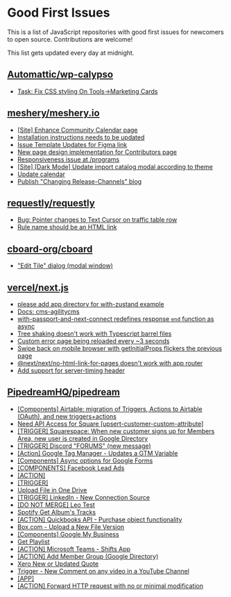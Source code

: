 # Good First Issues

This is a list of JavaScript repositories with good first issues for newcomers to open source. Contributions are welcome!

This list gets updated every day at midnight.

## [Automattic/wp-calypso](https://github.com/Automattic/wp-calypso)

- [Task: Fix CSS styling On Tools->Marketing Cards](https://github.com/Automattic/wp-calypso/issues/68761)

## [meshery/meshery.io](https://github.com/meshery/meshery.io)

- [[Site] Enhance Community Calendar page](https://github.com/meshery/meshery.io/issues/1202)
- [Installation instructions needs to be updated](https://github.com/meshery/meshery.io/issues/1279)
- [Issue Template Updates for Figma link](https://github.com/meshery/meshery.io/issues/1282)
- [New page design implementation for Contributors page](https://github.com/meshery/meshery.io/issues/1271)
- [Responsiveness issue at /programs](https://github.com/meshery/meshery.io/issues/1238)
- [[Site] [Dark Mode] Update import catalog modal according to theme](https://github.com/meshery/meshery.io/issues/1203)
- [Update calendar ](https://github.com/meshery/meshery.io/issues/1228)
- [Publish "Changing Release-Channels" blog ](https://github.com/meshery/meshery.io/issues/1207)

## [requestly/requestly](https://github.com/requestly/requestly)

- [Bug: Pointer changes to Text Cursor on traffic table row](https://github.com/requestly/requestly/issues/732)
- [Rule name should be an HTML link](https://github.com/requestly/requestly/issues/770)

## [cboard-org/cboard](https://github.com/cboard-org/cboard)

- ["Edit Tile" dialog (modal window)](https://github.com/cboard-org/cboard/issues/1515)

## [vercel/next.js](https://github.com/vercel/next.js)

- [please add app directory for with-zustand example](https://github.com/vercel/next.js/issues/52858)
- [Docs: cms-agilitycms](https://github.com/vercel/next.js/issues/52867)
- [with-passport-and-next-connect redefines response `end` function as async](https://github.com/vercel/next.js/issues/51628)
- [Tree shaking doesn't work with Typescript barrel files](https://github.com/vercel/next.js/issues/12557)
- [Custom error page being reloaded every ~3 seconds](https://github.com/vercel/next.js/issues/10024)
- [Swipe back on mobile browser with getInitialProps flickers the previous page](https://github.com/vercel/next.js/issues/10465)
- [@next/next/no-html-link-for-pages doesn't work with app router](https://github.com/vercel/next.js/issues/51742)
- [Add support for server-timing header](https://github.com/vercel/next.js/issues/12382)

## [PipedreamHQ/pipedream](https://github.com/PipedreamHQ/pipedream)

- [[Components] Airtable: migration of Triggers, Actions to Airtable (OAuth), and new triggers+actions](https://github.com/PipedreamHQ/pipedream/issues/7322)
- [Need API Access for Square [upsert-customer-custom-attribute]](https://github.com/PipedreamHQ/pipedream/issues/7329)
- [[TRIGGER] Squarespace: When new customer signs up for Members Area, new user is created in Google Directory](https://github.com/PipedreamHQ/pipedream/issues/7311)
- [[TRIGGER] Discord "FORUMS" (new message)](https://github.com/PipedreamHQ/pipedream/issues/7071)
- [[Action] Google Tag Manager - Updates a GTM Variable](https://github.com/PipedreamHQ/pipedream/issues/5050)
- [[Components] Async options for Google Forms](https://github.com/PipedreamHQ/pipedream/issues/7162)
- [[COMPONENTS] Facebook Lead Ads](https://github.com/PipedreamHQ/pipedream/issues/6907)
- [[ACTION]](https://github.com/PipedreamHQ/pipedream/issues/7274)
- [[TRIGGER]](https://github.com/PipedreamHQ/pipedream/issues/7276)
- [Upload File in One Drive](https://github.com/PipedreamHQ/pipedream/issues/7219)
- [[TRIGGER] LinkedIn - New Connection Source](https://github.com/PipedreamHQ/pipedream/issues/6846)
- [[DO NOT MERGE] Leo Test](https://github.com/PipedreamHQ/pipedream/issues/7232)
- [Spotify Get Album's Tracks](https://github.com/PipedreamHQ/pipedream/issues/7193)
- [[ACTION] Quickbooks API - Purchase object functionality](https://github.com/PipedreamHQ/pipedream/issues/7196)
- [Box.com - Upload a New File Version](https://github.com/PipedreamHQ/pipedream/issues/7198)
- [[Components] Google My Business](https://github.com/PipedreamHQ/pipedream/issues/6979)
- [Get Playlist](https://github.com/PipedreamHQ/pipedream/issues/7173)
- [[ACTION] Microsoft Teams - Shifts App](https://github.com/PipedreamHQ/pipedream/issues/6681)
- [[ACTION] Add Member Group (Google Directory) ](https://github.com/PipedreamHQ/pipedream/issues/7139)
- [Xero New or Updated Quote](https://github.com/PipedreamHQ/pipedream/issues/7152)
- [Trigger - New Comment on any video in a YouTube Channel](https://github.com/PipedreamHQ/pipedream/issues/7134)
- [[APP]](https://github.com/PipedreamHQ/pipedream/issues/3509)
- [[ACTION] Forward HTTP request with no or minimal modification](https://github.com/PipedreamHQ/pipedream/issues/6882)

